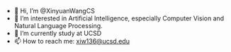 - 👋 Hi, I’m @XinyuanWangCS
- 👀 I’m interested in Artificial Intelligence, especially Computer Vision and Natural Language Processing.
- 🌱 I’m currently study at UCSD
- 📫 How to reach me: xiw136@ucsd.edu

<!---
XinyuanWangCS/XinyuanWangCS is a ✨ special ✨ repository because its `README.md` (this file) appears on your GitHub profile.
You can click the Preview link to take a look at your changes.
--->
